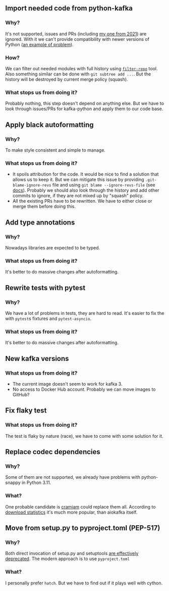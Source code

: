 ## Import needed code from python-kafka

### Why?

It's not supported, issues and PRs (including [my one from 2021](https://github.com/dpkp/kafka-python/pull/2285)) are ignored. With it we can't provide compatibility with newer versions of Python ([an example of problem](https://github.com/dpkp/kafka-python/pull/2304)).

### How?

We can filter out needed modules with full history using [`filter-repo`](https://github.com/newren/git-filter-repo) tool. Also something similar can be done with `git subtree add ...`. But the history will be destroyed by current merge policy (squash).

### What stops us from doing it?

Probably nothing, this step doesn't depend on anything else. But we have to look through issues/PRs for kafka-python and apply them to our code base.


## Apply black autoformatting

### Why?

To make style consistent and simple to manage.

### What stops us from doing it?

* It spoils attribution for the code. It would be nice to find a solution that allows us to keep it. But we can mitigate this issue by providing `.git-blame-ignore-revs` file and using `git blame --ignore-revs-file` (see [docs](https://docs.github.com/en/repositories/working-with-files/using-files/viewing-a-file#ignore-commits-in-the-blame-view)). Probably we should also look through the history and add other commits to ignore, if they are not mixed up by "squash" policy.
* All the existing PRs have to be rewritten. We have to either close or merge them before doing this.


## Add type annotations

### Why?

Nowadays libraries are expected to be typed.

### What stops us from doing it?

It's better to do massive changes after autoformatting.


## Rewrite tests with pytest

### Why?

We have a lot of problems in tests, they are hard to read. It's easier to fix the with `pytest`s fixtures and `pytest-asyncio`.

### What stops us from doing it?

It's better to do massive changes after autoformatting.


## New kafka versions

### What stops us from doing it?

* The current image doesn't seem to work for kafka 3.
* No access to Docker Hub account. Probably we can move images to GitHub?


## Fix flaky test

### What stops us from doing it?

The test is flaky by nature (race), we have to come with some solution for it.


## Replace codec dependencies

### Why?

Some of them are not supported, we already have problems with python-snappy in Python 3.11.


### What?

One probable candidate is [cramjam](https://github.com/milesgranger/pyrus-cramjam) could replace them all. According to [download statistics](https://pepy.tech/project/cramjam) it's much more popular, than aiokafka itself.


## Move from setup.py to pyproject.toml (PEP-517)

### Why?

Both direct invocation of setup.py and setuptools [are effectively deprecated](https://blog.ganssle.io/articles/2021/10/setup-py-deprecated.html). The modern approach is to use `pyproject.toml`

### What?

I personally prefer `hatch`. But we have to find out if it plays well with cython.
